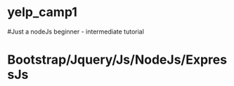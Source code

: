 # yelp_camp1
#Just a nodeJs beginner - intermediate tutorial
# Bootstrap/Jquery/Js/NodeJs/ExpressJs
